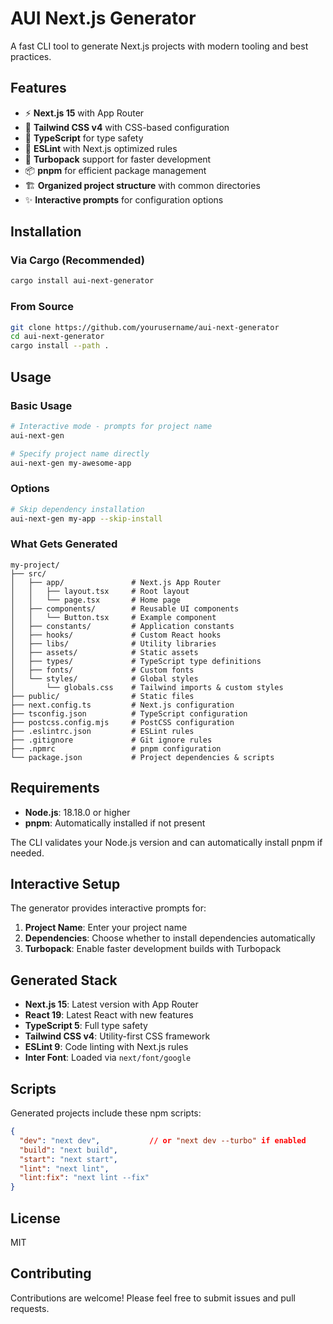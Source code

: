 # AUI Next.js Generator

A fast CLI tool to generate Next.js projects with modern tooling and best practices.

## Features

- ⚡ **Next.js 15** with App Router
- 🎨 **Tailwind CSS v4** with CSS-based configuration  
- 📝 **TypeScript** for type safety
- 🔧 **ESLint** with Next.js optimized rules
- 🚀 **Turbopack** support for faster development
- 📦 **pnpm** for efficient package management
- 🏗️ **Organized project structure** with common directories
- ✨ **Interactive prompts** for configuration options

## Installation

### Via Cargo (Recommended)

```bash
cargo install aui-next-generator
```

### From Source

```bash
git clone https://github.com/yourusername/aui-next-generator
cd aui-next-generator
cargo install --path .
```

## Usage

### Basic Usage

```bash
# Interactive mode - prompts for project name
aui-next-gen

# Specify project name directly
aui-next-gen my-awesome-app
```

### Options

```bash
# Skip dependency installation
aui-next-gen my-app --skip-install
```

### What Gets Generated

```
my-project/
├── src/
│   ├── app/               # Next.js App Router
│   │   ├── layout.tsx     # Root layout
│   │   └── page.tsx       # Home page
│   ├── components/        # Reusable UI components
│   │   └── Button.tsx     # Example component
│   ├── constants/         # Application constants
│   ├── hooks/             # Custom React hooks
│   ├── libs/              # Utility libraries
│   ├── assets/            # Static assets
│   ├── types/             # TypeScript type definitions
│   ├── fonts/             # Custom fonts
│   └── styles/            # Global styles
│       └── globals.css    # Tailwind imports & custom styles
├── public/                # Static files
├── next.config.ts         # Next.js configuration
├── tsconfig.json          # TypeScript configuration
├── postcss.config.mjs     # PostCSS configuration
├── .eslintrc.json         # ESLint rules
├── .gitignore             # Git ignore rules
├── .npmrc                 # pnpm configuration
└── package.json           # Project dependencies & scripts
```

## Requirements

- **Node.js**: 18.18.0 or higher
- **pnpm**: Automatically installed if not present

The CLI validates your Node.js version and can automatically install pnpm if needed.

## Interactive Setup

The generator provides interactive prompts for:

1. **Project Name**: Enter your project name
2. **Dependencies**: Choose whether to install dependencies automatically  
3. **Turbopack**: Enable faster development builds with Turbopack

## Generated Stack

- **Next.js 15**: Latest version with App Router
- **React 19**: Latest React with new features
- **TypeScript 5**: Full type safety
- **Tailwind CSS v4**: Utility-first CSS framework
- **ESLint 9**: Code linting with Next.js rules
- **Inter Font**: Loaded via `next/font/google`

## Scripts

Generated projects include these npm scripts:

```json
{
  "dev": "next dev",           // or "next dev --turbo" if enabled
  "build": "next build",
  "start": "next start", 
  "lint": "next lint",
  "lint:fix": "next lint --fix"
}
```

## License

MIT

## Contributing

Contributions are welcome! Please feel free to submit issues and pull requests.